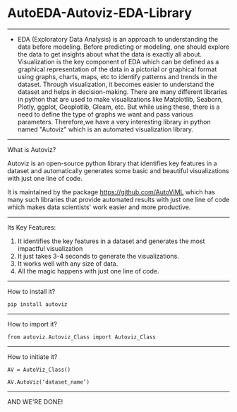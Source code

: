 # AutoEDA-Autoviz-EDA-Library

-----------------------------------------------------------------------------------------

* EDA (Exploratory Data Analysis) is an approach to understanding the data before modeling. Before predicting or modeling, one should explore the data to get insights about what the data is exactly all about. Visualization is the key component of EDA which can be defined as a graphical representation of the data in a pictorial or graphical format using graphs, charts, maps, etc to identify patterns and trends in the dataset. Through visualization, it becomes easier to understand the dataset and helps in decision-making. There are many different libraries in python that are used to make visualizations like Matplotlib, Seaborn, Plotly, ggplot, Geoplotlib, Gleam, etc. But while using these, there is a need to define the type of graphs we want and pass various parameters. Therefore,we have a very interesting library in python named "Autoviz" which is an automated visualization library.

-----------------------------------------------------------------------------------------

What is Autoviz?

Autoviz is an open-source python library that identifies key features in a dataset and automatically generates some basic and beautiful visualizations with just one line of code.


It is maintained by the package https://github.com/AutoViML which has many such libraries that provide automated results with just one line of code which makes data scientists' work easier and more productive.

-----------------------------------------------------------------------------------------
Its Key Features:

1) It identifies the key features in a dataset and generates the most impactful visualization
2) It just takes 3-4 seconds to generate the visualizations.
3) It works well with any size of data.
4) All the magic happens with just one line of code.

-----------------------------------------------------------------------------------------
How to install it?
```
pip install autoviz
```
-----------------------------------------------------------------------------------------
How to import it?
```
from autoviz.Autoviz_Class import Autoviz_Class
```
-----------------------------------------------------------------------------------------
How to initiate it?
```
AV = AutoViz_Class()
```
```
AV.AutoViz(‘dataset_name’)
```
-----------------------------------------------------------------------------------------
AND WE'RE DONE!
